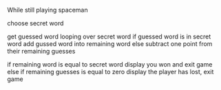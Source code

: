 While still playing spaceman

choose secret word

get guessed word
  looping over secret word
      if guessed word is in secret word
          add gussed word into remaining word
      else subtract one point from their remaining guesses
      
      
if remaining word is equal to secret word
    display you won and exit game
 else if remaining guesses is equal to zero
    display the player has lost, exit game
